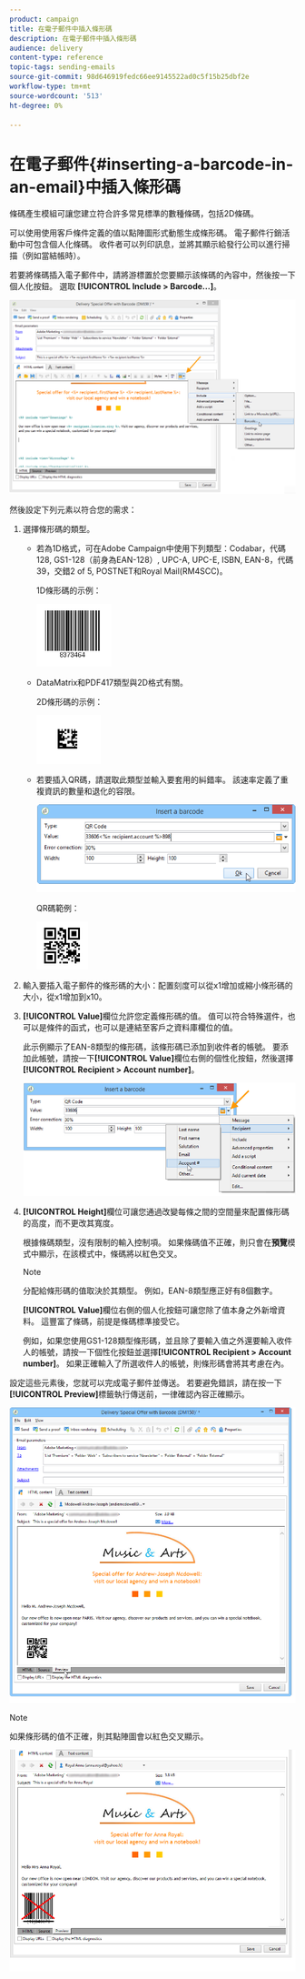```yaml
---
product: campaign
title: 在電子郵件中插入條形碼
description: 在電子郵件中插入條形碼
audience: delivery
content-type: reference
topic-tags: sending-emails
source-git-commit: 98d646919fedc66ee9145522ad0c5f15b25dbf2e
workflow-type: tm+mt
source-wordcount: '513'
ht-degree: 0%

---
```



# 在電子郵件{#inserting-a-barcode-in-an-email}中插入條形碼

條碼產生模組可讓您建立符合許多常見標準的數種條碼，包括2D條碼。

可以使用使用客戶條件定義的值以點陣圖形式動態生成條形碼。 電子郵件行銷活動中可包含個人化條碼。 收件者可以列印訊息，並將其顯示給發行公司以進行掃描（例如當結帳時）。

若要將條碼插入電子郵件中，請將游標置於您要顯示該條碼的內容中，然後按一下個人化按鈕。 選取 **[!UICONTROL Include > Barcode...]**。

![](assets/barcode_insert_14.png)

然後設定下列元素以符合您的需求：

1. 選擇條形碼的類型。

   * 若為1D格式，可在Adobe Campaign中使用下列類型：Codabar，代碼128, GS1-128（前身為EAN-128）, UPC-A, UPC-E, ISBN, EAN-8，代碼39，交錯2 of 5, POSTNET和Royal Mail(RM4SCC)。

      1D條形碼的示例：

      ![](assets/barcode_insert_08.png)

   * DataMatrix和PDF417類型與2D格式有關。

      2D條形碼的示例：

      ![](assets/barcode_insert_09.png)

   * 若要插入QR碼，請選取此類型並輸入要套用的糾錯率。 該速率定義了重複資訊的數量和退化的容限。

      ![](assets/barcode_insert_06.png)

      QR碼範例：

      ![](assets/barcode_insert_12.png)

1. 輸入要插入電子郵件的條形碼的大小：配置刻度可以從x1增加或縮小條形碼的大小，從x1增加到x10。
1. **[!UICONTROL Value]**&#x200B;欄位允許您定義條形碼的值。 值可以符合特殊選件，也可以是條件的函式，也可以是連結至客戶之資料庫欄位的值。

   此示例顯示了EAN-8類型的條形碼，該條形碼已添加到收件者的帳號。 要添加此帳號，請按一下&#x200B;**[!UICONTROL Value]**&#x200B;欄位右側的個性化按鈕，然後選擇&#x200B;**[!UICONTROL Recipient > Account number]**。

   ![](assets/barcode_insert_15.png)

1. **[!UICONTROL Height]**&#x200B;欄位可讓您通過改變每條之間的空間量來配置條形碼的高度，而不更改其寬度。

   根據條碼類型，沒有限制的輸入控制項。 如果條碼值不正確，則只會在&#x200B;**預覽**&#x200B;模式中顯示，在該模式中，條碼將以紅色交叉。

   >[!NOTE]
   >
   >分配給條形碼的值取決於其類型。 例如，EAN-8類型應正好有8個數字。
   >
   >**[!UICONTROL Value]**&#x200B;欄位右側的個人化按鈕可讓您除了值本身之外新增資料。 這豐富了條碼，前提是條碼標準接受它。
   >
   >例如，如果您使用GS1-128類型條形碼，並且除了要輸入值之外還要輸入收件人的帳號，請按一下個性化按鈕並選擇&#x200B;**[!UICONTROL Recipient > Account number]**。 如果正確輸入了所選收件人的帳號，則條形碼會將其考慮在內。

設定這些元素後，您就可以完成電子郵件並傳送。 若要避免錯誤，請在按一下&#x200B;**[!UICONTROL Preview]**&#x200B;標籤執行傳送前，一律確認內容正確顯示。

![](assets/barcode_insert_10.png)

>[!NOTE]
>
>如果條形碼的值不正確，則其點陣圖會以紅色交叉顯示。

![](assets/barcode_insert_11.png)
